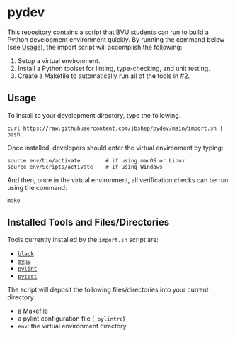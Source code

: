 # pydev

This repository contains a script that BVU students can run to build a Python development environment quickly.  By running the command below (see [Usage](#usage)), the import script will accomplish the following:

1. Setup a virtual environment.
2. Install a Python toolset for linting, type-checking, and unit testing.
3. Create a Makefile to automatically run all of the tools in #2.

## Usage

To install to your development directory, type the following.

```
curl https://raw.githubusercontent.com/jbshep/pydev/main/import.sh | bash
```

Once installed, developers should enter the virtual environment by typing:

```
source env/bin/activate        # if using macOS or Linux
source env/Scripts/activate    # if using Windows
```

And then, once in the virtual environment, all verification checks can be run using the command:

```
make
```

## Installed Tools and Files/Directories

Tools currently installed by the `import.sh` script are:

* [`black`](https://black.readthedocs.io/)
* [`mypy`](https://mypy-lang.org/)
* [`pylint`](https://pypi.org/project/pylint/)
* [`pytest`](https://pytest.org/)

The script will deposit the following files/directories into your current directory:

* a Makefile
* a pylint configuration file (`.pylintrc`)
* `env`: the virtual environment directory

